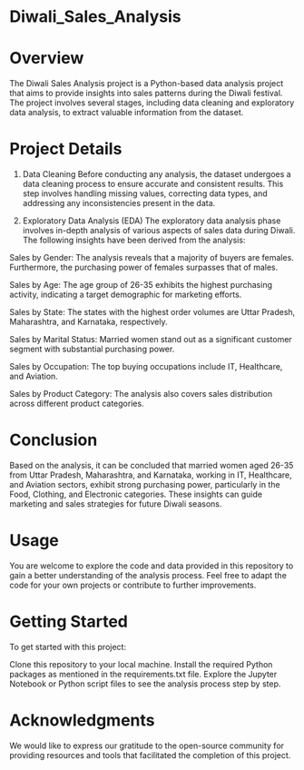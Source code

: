 # Diwali_Sales_Analysis
# Overview
The Diwali Sales Analysis project is a Python-based data analysis project that aims to provide insights into sales patterns during the Diwali festival. The project involves several stages, including data cleaning and exploratory data analysis, to extract valuable information from the dataset.

# Project Details
1. Data Cleaning
Before conducting any analysis, the dataset undergoes a data cleaning process to ensure accurate and consistent results. This step involves handling missing values, correcting data types, and addressing any inconsistencies present in the data.

2. Exploratory Data Analysis (EDA)
The exploratory data analysis phase involves in-depth analysis of various aspects of sales data during Diwali. The following insights have been derived from the analysis:

Sales by Gender: The analysis reveals that a majority of buyers are females. Furthermore, the purchasing power of females surpasses that of males.

Sales by Age: The age group of 26-35 exhibits the highest purchasing activity, indicating a target demographic for marketing efforts.

Sales by State: The states with the highest order volumes are Uttar Pradesh, Maharashtra, and Karnataka, respectively.

Sales by Marital Status: Married women stand out as a significant customer segment with substantial purchasing power.

Sales by Occupation: The top buying occupations include IT, Healthcare, and Aviation.

Sales by Product Category: The analysis also covers sales distribution across different product categories.

# Conclusion
Based on the analysis, it can be concluded that married women aged 26-35 from Uttar Pradesh, Maharashtra, and Karnataka, working in IT, Healthcare, and Aviation sectors, exhibit strong purchasing power, particularly in the Food, Clothing, and Electronic categories. These insights can guide marketing and sales strategies for future Diwali seasons.

# Usage
You are welcome to explore the code and data provided in this repository to gain a better understanding of the analysis process. Feel free to adapt the code for your own projects or contribute to further improvements.

# Getting Started
To get started with this project:

Clone this repository to your local machine.
Install the required Python packages as mentioned in the requirements.txt file.
Explore the Jupyter Notebook or Python script files to see the analysis process step by step.

# Acknowledgments
We would like to express our gratitude to the open-source community for providing resources and tools that facilitated the completion of this project.
